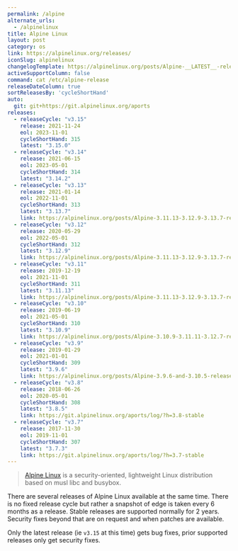 ```yaml
---
permalink: /alpine
alternate_urls:
  - /alpinelinux
title: Alpine Linux
layout: post
category: os
link: https://alpinelinux.org/releases/
iconSlug: alpinelinux
changelogTemplate: https://alpinelinux.org/posts/Alpine-__LATEST__-released.html
activeSupportColumn: false
command: cat /etc/alpine-release
releaseDateColumn: true
sortReleasesBy: 'cycleShortHand'
auto:
  git: git+https://git.alpinelinux.org/aports
releases:
  - releaseCycle: "v3.15"
    release: 2021-11-24
    eol: 2023-11-01
    cycleShortHand: 315
    latest: "3.15.0"
  - releaseCycle: "v3.14"
    release: 2021-06-15
    eol: 2023-05-01
    cycleShortHand: 314
    latest: "3.14.2"
  - releaseCycle: "v3.13"
    release: 2021-01-14
    eol: 2022-11-01
    cycleShortHand: 313
    latest: "3.13.7"
    link: https://alpinelinux.org/posts/Alpine-3.11.13-3.12.9-3.13.7-released.html
  - releaseCycle: "v3.12"
    release: 2020-05-29
    eol: 2022-05-01
    cycleShortHand: 312
    latest: "3.12.9"
    link: https://alpinelinux.org/posts/Alpine-3.11.13-3.12.9-3.13.7-released.html
  - releaseCycle: "v3.11"
    release: 2019-12-19
    eol: 2021-11-01
    cycleShortHand: 311
    latest: "3.11.13"
    link: https://alpinelinux.org/posts/Alpine-3.11.13-3.12.9-3.13.7-released.html
  - releaseCycle: "v3.10"
    release: 2019-06-19
    eol: 2021-05-01
    cycleShortHand: 310
    latest: "3.10.9"
    link: https://alpinelinux.org/posts/Alpine-3.10.9-3.11.11-3.12.7-released.html
  - releaseCycle: "v3.9"
    release: 2019-01-29
    eol: 2021-01-01
    cycleShortHand: 309
    latest: "3.9.6"
    link: https://alpinelinux.org/posts/Alpine-3.9.6-and-3.10.5-released.html
  - releaseCycle: "v3.8"
    release: 2018-06-26
    eol: 2020-05-01
    cycleShortHand: 308
    latest: "3.8.5"
    link: https://git.alpinelinux.org/aports/log/?h=3.8-stable
  - releaseCycle: "v3.7"
    release: 2017-11-30
    eol: 2019-11-01
    cycleShortHand: 307
    latest: "3.7.3"
    link: https://git.alpinelinux.org/aports/log/?h=3.7-stable
---
```


> [Alpine Linux](https://alpinelinux.org/) is a security-oriented, lightweight Linux distribution based on musl libc and busybox.

There are several releases of Alpine Linux available at the same time. There is no fixed release cycle but rather a snapshot of edge is taken every 6 months as a release. Stable releases are supported normally for 2 years. Security fixes beyond that are on request and when patches are available.

Only the latest release (ie `v3.15` at this time) gets bug fixes, prior supported releases only get security fixes.
